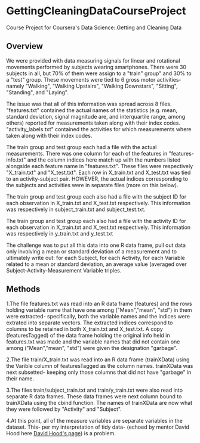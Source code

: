 # GettingCleaningDataCourseProject
Course Project for Coursera's Data Science::Getting and Cleaning Data

## Overview
We were provided with data measuring signals for linear and rotational movements performed
by subjects wearing smartphones. There were 30 subjects in all, but 70% of them were assign to 
a "train" group" and 30% to a "test" group. These movements were tied to 6 gross motor activities-
namely "Walking", "Walking Upstairs", "Walking Downstars", "Sitting", "Standing",
and "Laying". 

The issue was that all of this information was spread across 8 files. "features.txt"
contained the actual names of the statistics (e.g. mean, standard deviation, signal magnitude are,
and interquartile range, among others) reported for measurements taken along with their index codes. 
"activity_labels.txt" contained the activities for which measurements where taken along with
their index codes.

The train group and test group each had a file with the actual measurements. There was
one column for each of the features in "features-info.txt" and the column indices here
match up with the numbers listed alongside each feature name in "features.txt". These 
files were respectively "X_train.txt" and "X_test.txt". Each row in X_train.txt
and X_test.txt was tied to an activity-subject pair. HOWEVER, the actual indices corresponding
to the subjects and activities were in separate files (more on this below). 

The train group and test group each also had a file with the subject ID for each observation
in X_train.txt and X_test.txt respectively. This information was respectively in subject_train.txt
and subject_test.txt.

The train group and test group each also had a file with the activity ID for each observation
in X_train.txt and X_test.txt respectively. This information was respectively in y_train.txt
and y_test.txt

The challenge was to put all this data into one R data frame, pull out data only involving a mean 
or standard deviation of a measurement and to ultimately write out: for each Subject, for each Activity,
for each Variable related to a mean or standard deviation, an average value (averaged over
Subject-Activity-Measurement Variable triples.

## Methods
1.The file features.txt was read into an R data frame (features) and the rows holding variable name that
have one among ("Mean","mean", "std") in them were extracted- specifically, both the variable names
and the indices were extrated into separate vectors. The extracted indices correspond to columns to be retained in both X_train.txt and X_test.txt. A copy (featuresTagged) of the data frame holding the original info
held in features.txt was made and the variable names that did not contain one among ("Mean","mean", "std")
were given the designation "garbage". 

2.The file train/X_train.txt was read into an R data frame (trainXData) using the Varible column of featuresTagged
as the column names. trainXData was next subsetted- keeping only those columns that did not have "garbage" in their name.

3.The files train/subject_train.txt and train/y_train.txt were also read into separate R data frames. These data frames were next column bound to trainXData using the cbind function. The names of trainXData are now what they were followed by "Activity" and "Subject". 

4.At this point, all of the measure variables are separate variables in the dataset. This- per my interpretation of tidy data- (echoed by mentor David Hood here <a href="https://thoughtfulbloke.wordpress.com/2015/09/09/getting-and-cleaning-the-assignment/" title="Link to David Hood's page regarding the assignment!">David Hood's page</a>) is a problem.

